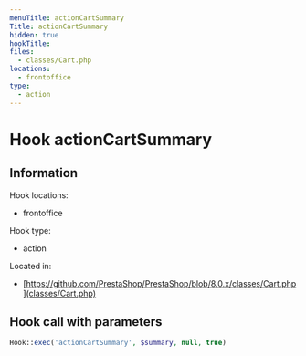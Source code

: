 ```yaml
---
menuTitle: actionCartSummary
Title: actionCartSummary
hidden: true
hookTitle: 
files:
  - classes/Cart.php
locations:
  - frontoffice
type:
  - action
---
```


# Hook actionCartSummary

## Information

Hook locations: 
  - frontoffice

Hook type: 
  - action

Located in: 
  - [https://github.com/PrestaShop/PrestaShop/blob/8.0.x/classes/Cart.php](classes/Cart.php)

## Hook call with parameters

```php
Hook::exec('actionCartSummary', $summary, null, true)
```